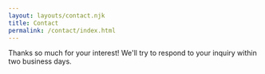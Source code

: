 ```yaml
---
layout: layouts/contact.njk
title: Contact
permalink: /contact/index.html
---
```

Thanks so much for your interest! We'll try to respond to your inquiry within two business days.